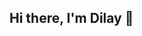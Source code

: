 ## Hi there, I'm Dilay 👋

<!--
**dilayercelik/dilayercelik** is a ✨ _special_ ✨ repository because its `README.md` (this file) appears on your GitHub profile.

I'm a First-Year undergraduate student at University College London (UCL), doing an MSci (Integrated Master of Science) in Psychology and Language Sciences at the Faculty of Brain Sciences.

🧠 During my first year of university, I came to realise that I wanted to satisfy my curiosity in Artifical Intelligence (specifically Machine Learning and Deep Learning) and started growing an interest in neuroscience.

📚 I'm currently exploring these fields, both in class and on my own: ultimately, I aspire to legitimately combine my interests in ML and neuroscience in a postgraduate programme in the future (Master's): I'm particularly interested in computational/cognitive neuroscience.  

I enjoy learning and extending my knowledge in all sorts of things, and have recently picked up reading again ✨
  👉 current book I'm reading: Little Women by Louisa May Alcott
  

# Contact me :)

🧞 I'm always eager to talk about things I'm curious about.

[LinkedIn](https://www.linkedin.com/in/dilay-fidan-ercelik-682675194/)
[Facebook](https://www.facebook.com/dilay.ercelik)

